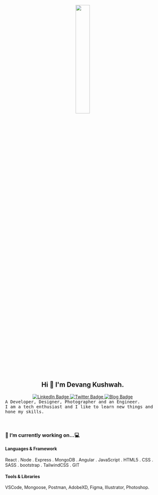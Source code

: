                                                                 

<!--
**DEVANGKUSHWAH/DEVANGKUSHWAH** is a ✨ _special_ ✨ repository because its `README.md` (this file) appears on your GitHub profile.

Here are some ideas to get you started:

- 🔭 I’m currently working on 
- 🌱 I’m currently learning ...
- 👯 I’m looking to collaborate on ...
- 🤔 I’m looking for help with ...
- 💬 Ask me about ...
- 📫 How to reach me: ...
- 😄 Pronouns: ...
- ⚡ Fun fact: ...
https://i.pinimg.com/originals/99/20/a8/9920a890cd16cc72d1546baeff7edfe0.gif
https://1.bp.blogspot.com/-tjA7r2EyLMA/Up1ZHuf4soI/AAAAAAAAASc/uqzbXGsUC6g/s640/elf-walk-cycle.gif
https://cdn.dribbble.com/users/906441/screenshots/6364613/walkcyclevector24_dribbble.gif
https://dribbble.com/shots/15056983-Motion-Secrets
https://cdn.dribbble.com/users/348324/screenshots/7056436/media/c6e6aac894c4b54dbcea472ed156d398.mp4
https://cdn.dribbble.com/users/287797/screenshots/15056983/media/10984afe4ea14297efd0140a7f0d9236.gif
-->

                                                            
 <p align="center">
  <img src="https://cdn.dribbble.com/users/348324/screenshots/9609941/media/684b03c6d4f3ba8a1d57c30319eb4e65.gif" width="30%">
  <br><br>
  
  <div id="header" align="center">
  <h2> Hi 👋 I'm Devang Kushwah.</h2>
  <div id="badges">
    <a href="https://www.linkedin.com/in/devang-kushwah-6535a0175/">
      <img src="https://img.shields.io/badge/LinkedIn-blue?style=for-the-badge&logo=linkedin&logoColor=white" alt="LinkedIn Badge"/>
    </a>
    <a href="https://twitter.com/DVngKuhwh1">
      <img src="https://img.shields.io/badge/Twitter-blue?style=for-the-badge&logo=twitter&logoColor=white" alt="Twitter Badge"/>
    </a>
    <a href="https://www.devangkushwah.me/">
      <img src="https://img.shields.io/badge/Blog-blue?style=for-the-badge&logo=blogger&logoColor=white" alt="Blog Badge"/>
    </a>
  </div>
</div>

 <samp>
<!--     :wave: Hi there! I am Devang Kushwah. <br> -->
     A  Developer, Designer, Photographer and an Engineer. <br> 
   I am a tech enthusiast and I like to learn new things and hone my skills.
  </samp>
  <br>
  <br>
  <br>

  ### 🔭 I’m currently working on...💻

  #### Languages & Framework
  React . Node . Express . MongoDB . Angular . JavaScript . HTML5 . CSS . SASS . bootstrap . TailwindCSS . GIT 
   
  #### Tools & Libraries
  VSCode, Mongoose, Postman, AdobeXD, Figma, Illustrator, Photoshop.
  
</p>
